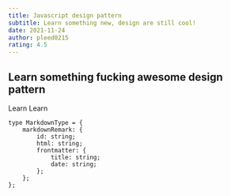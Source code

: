 ```yaml
---
title: Javascript design pattern 
subtitle: Learn something new, design are still cool! 
date: 2021-11-24
author: pleed0215
rating: 4.5
---
```


## Learn something fucking awesome design pattern

Learn Learn

```tsx{numberLines: true}
type MarkdownType = {
    markdownRemark: {
        id: string;
        html: string;
        frontmatter: {
            title: string;
            date: string;
        };
    };
};

```


